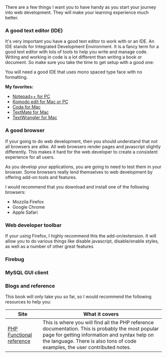 There are a few things I want you to have handy as you start your journey into web development. They will make your learning experience much better.

### A good text editor (IDE)
It's very important you have a good text editor to work with or an IDE. An IDE stands for Integrated Development Environment. It is a fancy term for a good text editor with lots of tools to help you write and manage code. Writing and working in code is a lot different than writing a book or document. So make sure you take the time to get setup with a good one:

You will need a good IDE that uses mono spaced type face with no formatting.

**My favorites:**

- [Notepad++ for PC](http://notepad-plus-plus.org)
- [Komodo edit for Mac or PC](http://www.activestate.com/komodo-edit)
- [Coda for Mac](http://www.panic.com/coda)
- [TextMate for Mac](http://macromates.com)
- [TextWrangler for Mac](http://www.barebones.com/products/textwrangler)

### A good browser
If your going to do web development, then you should understand that not all browsers are alike. All web browsers render pages and javascript slightly differently. This makes it hard for the web developer to create a consistent experience for all users.

As you develop your applications, you are going to need to test them in your browser. Some browsers really lend themselves to web development by offering add-on tools and features.

I would recommend that you download and install one of the following browsers:

- Mozzila Firefox
- Google Chrome
- Apple Safari

### Web developer toolbar
If your using Firefox, I highly recommend this the add-on/extension. It will allow you to do various things like disable javascript, disable/enable styles, as well as a number of other great features

### Firebug

### MySQL GUI client

### Blogs and reference
This book will only take you so far, so I would recommend the following resources to help you:

|Site|What it covers|
|-|-|
|[PHP Functional reference](http://php.net)|This is where you will find all the PHP reference documentation. This is probably the most popular page for getting information and syntax help on the language. There is also tons of code examples, the user contributed notes.|